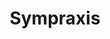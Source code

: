 ---
title: "Sympraxis"
logo: "sympraxis.svg"
link: https://sympraxisconsulting.com
tagline: Accelerate your success with Microsoft 365, guided by our passionate team of experts
draft: false
---